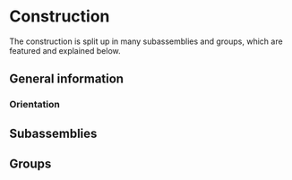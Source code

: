 # Construction

The construction is split up in many subassemblies and groups, which are featured and explained below.

## General information

### Orientation



## Subassemblies

## Groups


